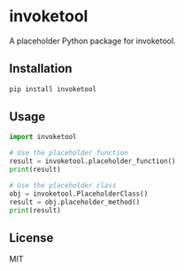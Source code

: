 # invoketool

A placeholder Python package for invoketool.

## Installation

```bash
pip install invoketool
```

## Usage

```python
import invoketool

# Use the placeholder function
result = invoketool.placeholder_function()
print(result)

# Use the placeholder class
obj = invoketool.PlaceholderClass()
result = obj.placeholder_method()
print(result)
```

## License

MIT
